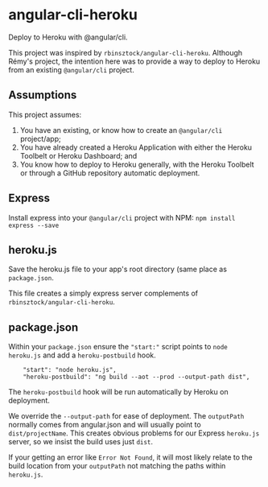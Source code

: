# angular-cli-heroku
Deploy to Heroku with @angular/cli.

This project was inspired by `rbinsztock/angular-cli-heroku`. Although Rémy's project, the intention here was to provide a way to deploy to Heroku from an existing `@angular/cli` project.

## Assumptions
This project assumes:

1. You have an existing, or know how to create an `@angular/cli` project/app;
2. You have already created a Heroku Application with either the Heroku Toolbelt or Heroku Dashboard; and
3. You know how to deploy to Heroku generally, with the Heroku Toolbelt or through a GitHub repository automatic deployment.

## Express
Install express into your `@angular/cli` project with NPM:
`npm install express --save`

## heroku.js 
Save the heroku.js file to your app's root directory (same place as `package.json`.

This file creates a simply express server complements of `rbinsztock/angular-cli-heroku`.

## package.json
Within your `package.json` ensure the `"start:"` script points to `node heroku.js` and add a `heroku-postbuild` hook.

````
    "start": "node heroku.js",
    "heroku-postbuild": "ng build --aot --prod --output-path dist",
````

The `heroku-postbuild` hook will be run automatically by Heroku on deployment.

We override the `--output-path` for ease of deployment. The `outputPath` normally comes from angular.json and will usually point to `dist/projectName`. This creates obvious problems for our Express `heroku.js` server, so we insist the build uses just `dist`.

If your getting an error like `Error Not Found`, it will most likely relate to the build location from your `outputPath` not matching the paths within `heroku.js`.
